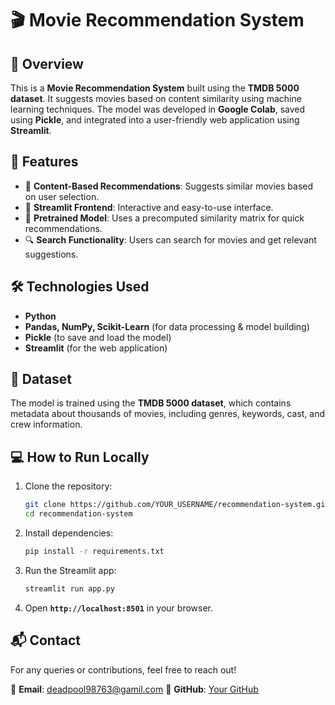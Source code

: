 # 🎬 Movie Recommendation System

## 📌 Overview
This is a **Movie Recommendation System** built using the **TMDB 5000 dataset**. It suggests movies based on content similarity using machine learning techniques. The model was developed in **Google Colab**, saved using **Pickle**, and integrated into a user-friendly web application using **Streamlit**.

## 🚀 Features
- 📌 **Content-Based Recommendations**: Suggests similar movies based on user selection.
- 🎨 **Streamlit Frontend**: Interactive and easy-to-use interface.
- 📂 **Pretrained Model**: Uses a precomputed similarity matrix for quick recommendations.
- 🔍 **Search Functionality**: Users can search for movies and get relevant suggestions.

## 🛠️ Technologies Used
- **Python**
- **Pandas, NumPy, Scikit-Learn** (for data processing & model building)
- **Pickle** (to save and load the model)
- **Streamlit** (for the web application)

## 📂 Dataset
The model is trained using the **TMDB 5000 dataset**, which contains metadata about thousands of movies, including genres, keywords, cast, and crew information.

## 💻 How to Run Locally
1. Clone the repository:
   ```bash
   git clone https://github.com/YOUR_USERNAME/recommendation-system.git
   cd recommendation-system
   ```
2. Install dependencies:
   ```bash
   pip install -r requirements.txt
   ```
3. Run the Streamlit app:
   ```bash
   streamlit run app.py
   ```
4. Open **`http://localhost:8501`** in your browser.


## 📬 Contact
For any queries or contributions, feel free to reach out!

📩 **Email**: deadpool98763@gamil.com
🐙 **GitHub**: [Your GitHub](https://github.com/Likith6969)

